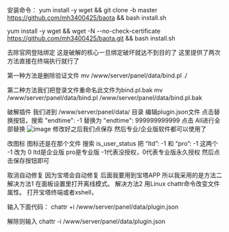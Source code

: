 安装命令：
yum install -y wget && git clone -b master https://github.com/mh3400425/baota && bash install.sh

yum install -y wget && wget -N --no-check-certificate https://github.com/mh3400425/baota.git && bash install.sh

去除官网登陆绑定
这是破解的核心一旦绑定破坏就达不到目的了
这里提供了两次方法直接在终端执行就行了

第一种方法是删除验证文件
mv /www/server/panel/data/bind.pl ./

第二种方法我们把登录文件重命名此文件为bind.pl.bak
mv /www/server/panel/data/bind.pl /www/server/panel/data/bind.pl.bak

破解插件
我们进到 /www/server/panel/data/ 目录
编辑plugin.json文件
点击替换按钮，搜索
"endtime": -1
替换为
"endtime": 999999999999
点击 All进行全部替换
![image](https://user-images.githubusercontent.com/108580514/177044217-0500df68-ad6c-4184-aff4-66f7304832f9.png)
修改好之后我们点保存 
然后专业/企业版软件都可以使用了

改图标
图标还是在那个文件
搜索
is_user_status
把 “ltd”: -1 和 “pro”: -1 这两个 -1 改为 0
ltd是企业版 pro是专业版
-1代表没授权，0代表专业版永久授权
然后点击保存按钮即可

取消自动修复
因为宝塔会自动修复
后面我要用到宝塔APP 所以我采用的是方法二
解决方法1
在面板设置里打开离线模式。
解决方法2
用Linux chattr命令改变文件属性。
打开宝塔终端或者xshell，

输入下面代码：
chattr +i /www/server/panel/data/plugin.json

解除则输入
chattr -i /www/server/panel/data/plugin.json
